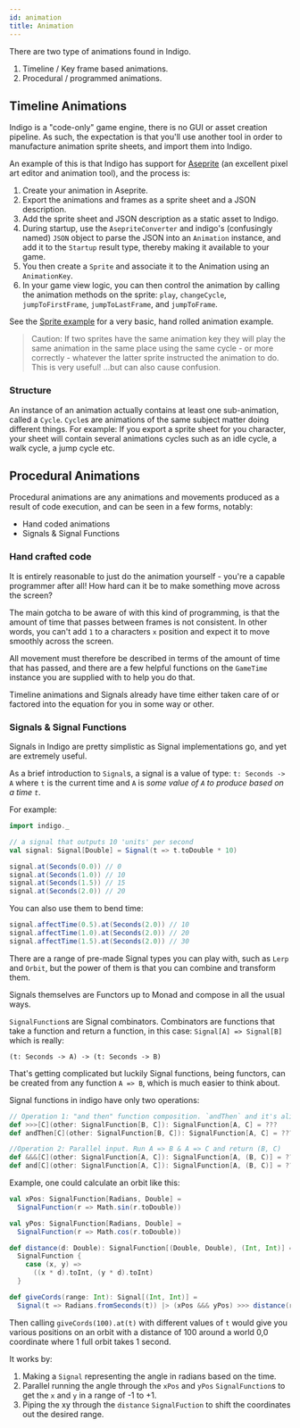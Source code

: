 ```yaml
---
id: animation
title: Animation
---
```


There are two type of animations found in Indigo.

1. Timeline / Key frame based animations.
1. Procedural / programmed animations.

## Timeline Animations

Indigo is a "code-only" game engine, there is no GUI or asset creation pipeline. As such, the expectation is that you'll use another tool in order to manufacture animation sprite sheets, and import them into Indigo.

An example of this is that Indigo has support for [Aseprite](https://www.aseprite.org/) (an excellent pixel art editor and animation tool), and the process is:

1. Create your animation in Aseprite.
1. Export the animations and frames as a sprite sheet and a JSON description.
1. Add the sprite sheet and JSON description as a static asset to Indigo.
1. During startup, use the `AsepriteConverter` and indigo's (confusingly named) `JSON` object to parse the JSON into an `Animation` instance, and add it to the `Startup` result type, thereby making it available to your game.
1. You then create a `Sprite` and associate it to the Animation using an `AnimationKey`.
1. In your game view logic, you can then control the animation by calling the animation methods on the sprite: `play`, `changeCycle`, `jumpToFirstFrame`, `jumpToLastFrame`, and `jumpToFrame`.

See the [Sprite example](https://github.com/PurpleKingdomGames/indigo/blob/master/examples/sprite/src/main/scala/indigoexamples/SpriteExample.scala) for a very basic, hand rolled animation example.

>Caution: If two sprites have the same animation key they will play the same animation in the same place using the same cycle - or more correctly - whatever the latter sprite instructed the animation to do. This is very useful! ...but can also cause confusion.

### Structure

An instance of an animation actually contains at least one sub-animation, called a `Cycle`. `Cycle`s are animations of the same subject matter doing different things. For example: If you export a sprite sheet for you character, your sheet will contain several animations cycles such as an idle cycle, a walk cycle, a jump cycle etc.

## Procedural Animations

Procedural animations are any animations and movements produced as a result of code execution, and can be seen in a few forms, notably:

- Hand coded animations
- Signals & Signal Functions

### Hand crafted code

It is entirely reasonable to just do the animation yourself - you're a capable programmer after all! How hard can it be to make something move across the screen?

The main gotcha to be aware of with this kind of programming, is that the amount of time that passes between frames is not consistent. In other words, you can't add `1` to a characters `x` position and expect it to move smoothly across the screen.

All movement must therefore be described in terms of the amount of time that has passed, and there are a few helpful functions on the `GameTime` instance you are supplied with to help you do that.

Timeline animations and Signals already have time either taken care of or factored into the equation for you in some way or other.

### Signals & Signal Functions

Signals in Indigo are pretty simplistic as Signal implementations go, and yet are extremely useful.

As a brief introduction to `Signal`s, a signal is a value of type: `t: Seconds -> A` where `t` is the current time and `A` is _some value of `A` to produce based on a time `t`_.

For example:

```scala mdoc:silent
import indigo._

// a signal that outputs 10 'units' per second
val signal: Signal[Double] = Signal(t => t.toDouble * 10)

signal.at(Seconds(0.0)) // 0
signal.at(Seconds(1.0)) // 10
signal.at(Seconds(1.5)) // 15
signal.at(Seconds(2.0)) // 20
```

You can also use them to bend time:

```scala mdoc:silent
signal.affectTime(0.5).at(Seconds(2.0)) // 10
signal.affectTime(1.0).at(Seconds(2.0)) // 20
signal.affectTime(1.5).at(Seconds(2.0)) // 30
```

There are a range of pre-made Signal types you can play with, such as `Lerp` and `Orbit`, but the power of them is that you can combine and transform them.

Signals themselves are Functors up to Monad and compose in all the usual ways.

`SignalFunction`s are Signal combinators. Combinators are functions that take a function and return a function, in this case: `Signal[A] => Signal[B]` which is really:

`(t: Seconds -> A) -> (t: Seconds -> B)`

That's getting complicated but luckily Signal functions, being functors, can be created from any function `A => B`, which is much easier to think about.

Signal functions in indigo have only two operations:

```scala
// Operation 1: "and then" function composition. `andThen` and it's alias `>>>`
def >>>[C](other: SignalFunction[B, C]): SignalFunction[A, C] = ???
def andThen[C](other: SignalFunction[B, C]): SignalFunction[A, C] = ???

//Operation 2: Parallel input. Run A => B & A => C and return (B, C)
def &&&[C](other: SignalFunction[A, C]): SignalFunction[A, (B, C)] = ???
def and[C](other: SignalFunction[A, C]): SignalFunction[A, (B, C)] = ???
```

Example, one could calculate an orbit like this:

```scala mdoc:silent
val xPos: SignalFunction[Radians, Double] =
  SignalFunction(r => Math.sin(r.toDouble))

val yPos: SignalFunction[Radians, Double] =
  SignalFunction(r => Math.cos(r.toDouble))

def distance(d: Double): SignalFunction[(Double, Double), (Int, Int)] =
  SignalFunction {
    case (x, y) =>
      ((x * d).toInt, (y * d).toInt)
  }

def giveCords(range: Int): Signal[(Int, Int)] =
  Signal(t => Radians.fromSeconds(t)) |> (xPos &&& yPos) >>> distance(range)
```

Then calling `giveCords(100).at(t)` with different values of `t` would give you various positions on an orbit with a distance of 100 around a world 0,0 coordinate where 1 full orbit takes 1 second.

It works by:

1. Making a `Signal` representing the angle in radians based on the time.
2. Parallel running the angle through the `xPos` and `yPos` `SignalFunction`s to get the `x` and `y` in a range of -1 to +1.
3. Piping the xy through the `distance` `SignalFuction` to shift the coordinates out the desired range.
